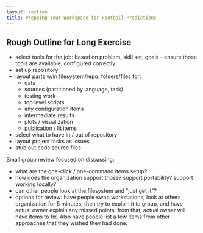 ```yaml
---
layout: section
title: Prepping Your Workspace for Football Predictions
---
```


## Rough Outline for Long Exercise

 - select tools for the job: based on problem, skill set, goals - ensure those
 tools are available, configured correctly.  
 - set up repository
 - layout parts w/in filesystem/repo: folders/files for:
   * data
   * sources (partitioned by language, task)
   * testing work
   * top level scripts
   * any configuration items
   * intermediate results
   * plots / visualization
   * publication / lit items
 - select what to have in / out of repository
 - layout project tasks as issues
 - stub out code source files

Small group review focused on discussing:
 - what are the one-click / one-command items setup?
 - how does the organization support those? support portability? support
 working locally?
 - can other people look at the filesystem and "just get it"?
 - options for review: have people swap workstations, look at others organization for
 5 minutes, then try to explain it to group, and have actual owner explain any missed
 points.  from that, actual owner will have items to fix.  Also have people list a
 few items from other approaches that they wished they had done.
